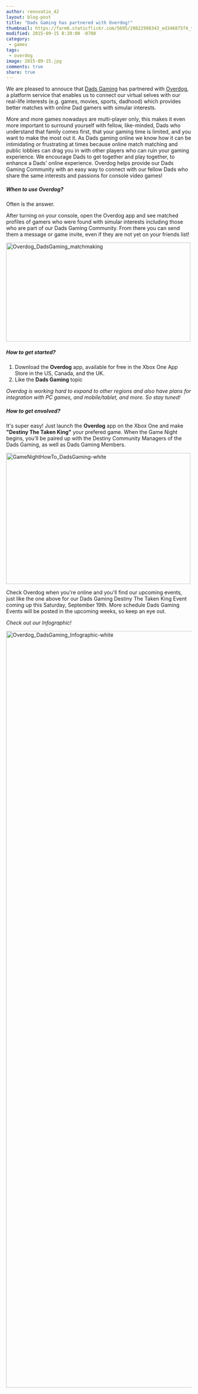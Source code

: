 ```yaml
---
author: renovatio_42
layout: blog-post
title: "Dads Gaming has partnered with Overdog!"
thumbnail: https://farm6.staticflickr.com/5695/20822998343_ed346875f4_t.jpg
modified: 2015-09-15 8:20:00 -0700
category:
 - games
tags:
 - overdog
image: 2015-09-15.jpg
comments: true
share: true
---
```



We are pleased to annouce that [Dads Gaming](http://dadsgaming.com/) has partnered with [Overdog](http://www.overdog.com/), a platform service that enables us to connect our virtual selves with our real-life interests (e.g. games, movies, sports, dadhood) which provides better matches with online Dad gamers with simular interests.

More and more games nowadays are multi-player only, this makes it even more important to surround yourself with fellow, like-minded, Dads who understand that family comes first, that your gaming time is limited, and you want to make the most out it. As Dads gaming online we know how it can be intimidating or frustrating at times because online match matching and public lobbies can drag you in with other players who can ruin your gaming experience. We encourage Dads to get together and play together, to enhance a Dads' online experience. Overdog helps provide our Dads Gaming Community with an easy way to connect with our fellow Dads who share the same interests and passions for console video games!


##### When to use Overdog?

Often is the answer. 

After turning on your console, open the Overdog app and see matched profiles of gamers who were found with simular interests including those who are part of our Dads Gaming Community. From there you can send them a message or game invite, even if they are not yet on your friends list!

<img src="https://farm6.staticflickr.com/5657/21446540525_c43be9450e.jpg" width="500" height="268" alt="Overdog_DadsGaming_matchmaking">

##### How to get started?

1. Download the **Overdog** app, available for free in the Xbox One App Store in the US, Canada, and the UK. 
2. Like the **Dads Gaming** topic

*Overdog is working hard to expand to other regions and also have plans for integration with PC games, and mobile/tablet, and more. So stay tuned!*

##### How to get envolved?

It's super easy! Just launch the **Overdog** app on the Xbox One and make **"Destiny The Taken King"** your prefered game. When the Game Night begins, you’ll be paired up with the Destiny Community Managers of the Dads Gaming, as well as Dads Gaming Members. 

<img src="https://farm6.staticflickr.com/5689/21256335490_965a6a28a0.jpg" width="500" height="355" alt="GameNightHowTo_DadsGaming-white">

Check Overdog when you're online and you'll find our upcoming events, just like the one above for our Dads Gaming Destiny The Taken King Event coming up this Saturday, September 19th. More schedule Dads Gaming Events will be posted in the upcoming weeks, so keep an eye out.



*Check out our Infographic!*

<img src="https://farm1.staticflickr.com/625/21446457355_4de7211ec8_k.jpg" width="635" height="2048" alt="Overdog_DadsGaming_Infographic-white">